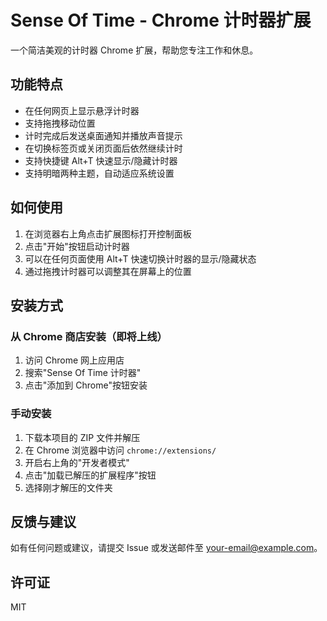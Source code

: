 # Sense Of Time - Chrome 计时器扩展

一个简洁美观的计时器 Chrome 扩展，帮助您专注工作和休息。

## 功能特点

- 在任何网页上显示悬浮计时器
- 支持拖拽移动位置
- 计时完成后发送桌面通知并播放声音提示
- 在切换标签页或关闭页面后依然继续计时
- 支持快捷键 Alt+T 快速显示/隐藏计时器
- 支持明暗两种主题，自动适应系统设置

## 如何使用

1. 在浏览器右上角点击扩展图标打开控制面板
2. 点击"开始"按钮启动计时器
3. 可以在任何页面使用 Alt+T 快速切换计时器的显示/隐藏状态
4. 通过拖拽计时器可以调整其在屏幕上的位置

## 安装方式

### 从 Chrome 商店安装（即将上线）

1. 访问 Chrome 网上应用店
2. 搜索"Sense Of Time 计时器"
3. 点击"添加到 Chrome"按钮安装

### 手动安装

1. 下载本项目的 ZIP 文件并解压
2. 在 Chrome 浏览器中访问 `chrome://extensions/`
3. 开启右上角的"开发者模式"
4. 点击"加载已解压的扩展程序"按钮
5. 选择刚才解压的文件夹

## 反馈与建议

如有任何问题或建议，请提交 Issue 或发送邮件至 [your-email@example.com](mailto:your-email@example.com)。

## 许可证

MIT 